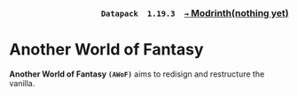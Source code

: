 ### <p align=right>`Datapack`&emsp;`1.19.3`&emsp;[`→` Modrinth(nothing yet)]()</p>

# Another World of Fantasy

**Another World of Fantasy `(AWoF)`** aims to redisign and restructure the vanilla.
